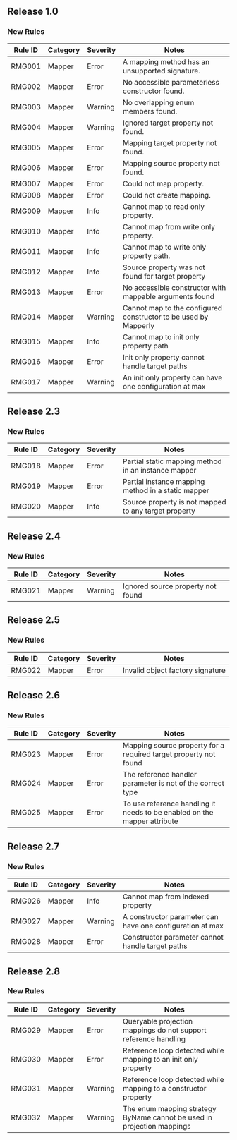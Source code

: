 ## Release 1.0

### New Rules

Rule ID | Category | Severity | Notes
--------|----------|----------|--------------------
RMG001  | Mapper   | Error    | A mapping method has an unsupported signature.
RMG002  | Mapper   | Error    | No accessible parameterless constructor found.
RMG003  | Mapper   | Warning  | No overlapping enum members found.
RMG004  | Mapper   | Warning  | Ignored target property not found.
RMG005  | Mapper   | Error    | Mapping target property not found.
RMG006  | Mapper   | Error    | Mapping source property not found.
RMG007  | Mapper   | Error    | Could not map property.
RMG008  | Mapper   | Error    | Could not create mapping.
RMG009  | Mapper   | Info     | Cannot map to read only property.
RMG010  | Mapper   | Info     | Cannot map from write only property.
RMG011  | Mapper   | Info     | Cannot map to write only property path.
RMG012  | Mapper   | Info     | Source property was not found for target property
RMG013  | Mapper   | Error    | No accessible constructor with mappable arguments found
RMG014  | Mapper   | Warning  | Cannot map to the configured constructor to be used by Mapperly
RMG015  | Mapper   | Info     | Cannot map to init only property path
RMG016  | Mapper   | Error    | Init only property cannot handle target paths
RMG017  | Mapper   | Warning  | An init only property can have one configuration at max

## Release 2.3

### New Rules

Rule ID | Category | Severity | Notes
--------|----------|----------|--------------------
RMG018  | Mapper   | Error    | Partial static mapping method in an instance mapper
RMG019  | Mapper   | Error    | Partial instance mapping method in a static mapper
RMG020  | Mapper   | Info     | Source property is not mapped to any target property

## Release 2.4

### New Rules

Rule ID | Category | Severity | Notes
--------|----------|----------|--------------------
RMG021  | Mapper   | Warning  | Ignored source property not found

## Release 2.5

### New Rules

Rule ID | Category | Severity | Notes
--------|----------|----------|--------------------
RMG022  | Mapper   | Error    | Invalid object factory signature

## Release 2.6

### New Rules

Rule ID | Category | Severity | Notes
--------|----------|----------|--------------------
RMG023  | Mapper   | Error    | Mapping source property for a required target property not found
RMG024  | Mapper   | Error    | The reference handler parameter is not of the correct type
RMG025  | Mapper   | Error    | To use reference handling it needs to be enabled on the mapper attribute

## Release 2.7

### New Rules

Rule ID | Category | Severity | Notes
--------|----------|----------|-------
RMG026  | Mapper   | Info     | Cannot map from indexed property
RMG027  | Mapper   | Warning  | A constructor parameter can have one configuration at max
RMG028  | Mapper   | Error    | Constructor parameter cannot handle target paths

## Release 2.8

### New Rules

Rule ID | Category | Severity | Notes
--------|----------|----------|-------
RMG029  | Mapper   | Error    | Queryable projection mappings do not support reference handling
RMG030  | Mapper   | Error    | Reference loop detected while mapping to an init only property
RMG031  | Mapper   | Warning  | Reference loop detected while mapping to a constructor property
RMG032 | Mapper | Warning | The enum mapping strategy ByName cannot be used in projection mappings
